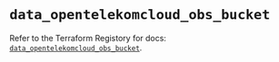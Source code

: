 # `data_opentelekomcloud_obs_bucket`

Refer to the Terraform Registory for docs: [`data_opentelekomcloud_obs_bucket`](https://registry.terraform.io/providers/opentelekomcloud/opentelekomcloud/1.35.4/docs/data-sources/obs_bucket).
